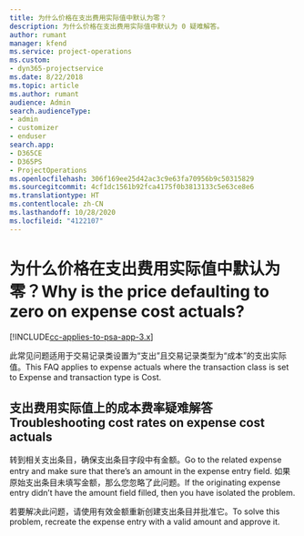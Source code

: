 ```yaml
---
title: 为什么价格在支出费用实际值中默认为零？
description: 为什么价格在支出费用实际值中默认为 0 疑难解答。
author: rumant
manager: kfend
ms.service: project-operations
ms.custom:
- dyn365-projectservice
ms.date: 8/22/2018
ms.topic: article
ms.author: rumant
audience: Admin
search.audienceType:
- admin
- customizer
- enduser
search.app:
- D365CE
- D365PS
- ProjectOperations
ms.openlocfilehash: 306f169ee25d42ac3c9e63fa70956b9c50315829
ms.sourcegitcommit: 4cf1dc1561b92fca4175f0b3813133c5e63ce8e6
ms.translationtype: HT
ms.contentlocale: zh-CN
ms.lasthandoff: 10/28/2020
ms.locfileid: "4122107"
---
```

# <a name="why-is-the-price-defaulting-to-zero-on-expense-cost-actuals"></a><span data-ttu-id="b48c4-103">为什么价格在支出费用实际值中默认为零？</span><span class="sxs-lookup"><span data-stu-id="b48c4-103">Why is the price defaulting to zero on expense cost actuals?</span></span>

[!INCLUDE[cc-applies-to-psa-app-3.x](../includes/cc-applies-to-psa-app-3x.md)]

<span data-ttu-id="b48c4-104">此常见问题适用于交易记录类设置为“支出”且交易记录类型为“成本”的支出实际值。</span><span class="sxs-lookup"><span data-stu-id="b48c4-104">This FAQ applies to expense actuals where the transaction class is set to Expense and transaction type is Cost.</span></span>

## <a name="troubleshooting-cost-rates-on-expense-cost-actuals"></a><span data-ttu-id="b48c4-105">支出费用实际值上的成本费率疑难解答</span><span class="sxs-lookup"><span data-stu-id="b48c4-105">Troubleshooting cost rates on expense cost actuals</span></span>

<span data-ttu-id="b48c4-106">转到相关支出条目，确保支出条目字段中有金额。</span><span class="sxs-lookup"><span data-stu-id="b48c4-106">Go to the related expense entry and make sure that there’s an amount in the expense entry field.</span></span> <span data-ttu-id="b48c4-107">如果原始支出条目未填写金额，那么您忽略了此问题。</span><span class="sxs-lookup"><span data-stu-id="b48c4-107">If the originating expense entry didn’t have the amount field filled, then you have isolated the problem.</span></span>
 
<span data-ttu-id="b48c4-108">若要解决此问题，请使用有效金额重新创建支出条目并批准它。</span><span class="sxs-lookup"><span data-stu-id="b48c4-108">To solve this problem, recreate the expense entry with a valid amount and approve it.</span></span>

